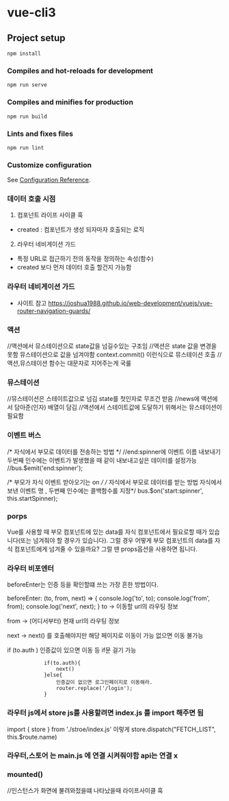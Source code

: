# vue-cli3

## Project setup
```
npm install
```

### Compiles and hot-reloads for development
```
npm run serve
```

### Compiles and minifies for production
```
npm run build
```

### Lints and fixes files
```
npm run lint
```

### Customize configuration
See [Configuration Reference](https://cli.vuejs.org/config/).


### 데이터 호출 시점

1. 컴포넌트 라이프 사이클 훅
-  created : 컴포넌트가 생성 되자마자 호출되는 로직

2. 라우터 네비게이션 가드
- 특정 URL로 접근하기 전의 동작을 정의하는 속성(함수)
- created 보다 먼저 데이터 호출 할건지 가능함 

### 라우터 네비게이션 가드
- 사이트 참고
https://joshua1988.github.io/web-development/vuejs/vue-router-navigation-guards/

### 액션
//액션에서 뮤스테이션으로 state값을 넘길수있는 구조임
//액션은 state 값을 변경을 못함 뮤스테이션으로 값을 넘겨야함  context.commit() 이런식으로 뮤스테이션 호출
//액션,뮤스테이션 함수는 대문자로 지어주는게 국룰


### 뮤스테이션
//뮤스테이션은 스테이트값으로 넘김 state를 첫인자로 무조건 받음
//news에 액션에서 담아준(인자) 배열이 담김
//액션에서 스테이트값에 도달하기 위해서는 뮤스테이션이 필요함



### 이벤트 버스

/* 자식에서 부모로 데이터를 전송하는 방법 */
//end:spinner에 이벤트 이름 내보내기 두번째 인수에는 이벤트가 발생했을 때 같이 내보내고싶은 데이터를 설정가능
//bus.$emit('end:spinner');


/* 부모가 자식 이벤트 받아오기는 on */
/* 자식에서 부모로 데이터를 받는 방법 자식에서 보낸 이벤트 명 , 두번째 인수에는 콜백함수를 지정*/
    bus.$on('start:spinner', this.startSpinner);


### porps 
Vue를 사용할 때 부모 컴포넌트에 있는 data를 자식 컴포넌트에서 필요로할 때가 있습니다(또는 넘겨줘야 할 경우가 있습니다). 그럴 경우 어떻게 부모 컴포넌트의 data를 자식 컴포넌트에게 넘겨줄 수 있을까요? 그럴 땐 props옵션을 사용하면 됩니다.

### 라우터 비포엔터
beforeEnter는 인증 등을 확인할떄 쓰는 가장 흔한 방법이다.

beforeEnter: (to, from, next) => {
                console.log('to', to);
                console.log('from', from);
                console.log('next', next);
            }
to -> 이동할 url의 라우팅 정보

from -> (어디서부터) 현재 url의 라우팅 정보

next -> next() 를 호출해야지만 해당 페이지로 이동이 가능 없으면 이동 불가능

if (to.auth ) 인증값이 있으면 이동 등 if문 걸기 가능

                if(to.auth){
                    next()
                }else{
                    인증값이 없으면 로그인페이지로 이동해라.
                    router.replace('/login');
                }

### 라우터 js에서 store js를 사용할려면 index.js 를 import 해주면 됨

import { store } from './stroe/index.js' 이렇게
store.dispatch("FETCH_LIST", this.$route.name)

### 라우터,스토어 는 main.js 에 연결 시켜줘야함 api는 연결 x

### mounted()
//인스턴스가 화면에 불려와젔을떄 나타났을때 라이프사이클 훅